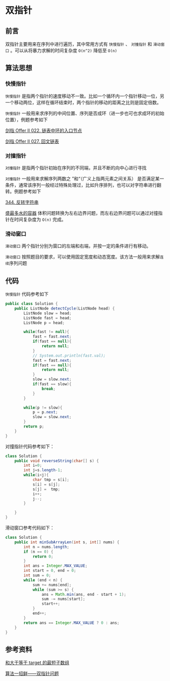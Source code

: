 # 双指针


## 前言

双指针主要用来在序列中进行遍历，其中常用方式有 `快慢指针` 、 `对撞指针` 和 `滑动窗口` 。可以从将暴力求解的时间复杂度 `O(n^2)` 降低至 `O(n)` 

## 算法思想

### 快慢指针

`快慢指针` 是指两个指针的速度移动不一致。比如一个循环内一个指针移动一位，另一个移动两位，这样在循环结束时，两个指针的移动的距离之比则是固定倍数。

`快慢指针` 一般用来求序列的中间位置、序列是否成环（进一步也可也求成环的初始位置），例题参考如下

[剑指 Offer II 022. 链表中环的入口节点](https://leetcode-cn.com/problems/c32eOV/)

[剑指 Offer II 027. 回文链表](https://leetcode-cn.com/problems/aMhZSa/)

### 对撞指针

`对撞指针` 是指两个指针初始在序列的不同端，并且不断的向中心进行寻找

`对撞指针` 一般用来求解序列两数之 ”和“（广义上指两元素之间关系） 是否满足某一条件，通常该序列一般经过特殊处理过，比如升序排列，也可以对字符串进行翻转。例题参考如下

[344. 反转字符串](https://leetcode-cn.com/problems/reverse-string/)

[ 盛最多水的容器](https://leetcode-cn.com/problems/container-with-most-water/) 体积问题转换为左右边界问题，而左右边界问题可以通过对撞指针在时间复杂度为 `O(n)` 完成。

### 滑动窗口

`滑动窗口` 两个指针分别为窗口的左端和右端，并按一定的条件进行有移动。

`滑动窗口` 按照题目的要求，可以使用固定宽度和动态宽度。该方法一般用来求解`连续`序列问题

## 代码

`快慢指针` 代码参考如下

```java
public class Solution {
    public ListNode detectCycle(ListNode head) {
        ListNode slow = head;
        ListNode fast = head;
        ListNode p = head;

        while(fast != null){
            fast = fast.next;
            if(fast == null){
                return null;
            }
            // System.out.println(fast.val);
            fast = fast.next;
            if(fast == null){
                return null;
            }
            slow = slow.next;
            if(fast == slow){
                break;
            }
        }

        while(p != slow){
            p = p.next;
            slow = slow.next;
        }
        return p;      
    }
}
```

对撞指针代码参考如下：

```java
class Solution {
    public void reverseString(char[] s) {
        int i=0;
        int j=s.length-1;
        while(i<j){
            char tmp = s[i];
            s[i] = s[j];
            s[j] =  tmp;
            i++;
            j--; 
        }

    }
}
```

滑动窗口参考代码如下：

```java
class Solution {
    public int minSubArrayLen(int s, int[] nums) {
        int n = nums.length;
        if (n == 0) {
            return 0;
        }
        int ans = Integer.MAX_VALUE;
        int start = 0, end = 0;
        int sum = 0;
        while (end < n) {
            sum += nums[end];
            while (sum >= s) {
                ans = Math.min(ans, end - start + 1);
                sum -= nums[start];
                start++;
            }
            end++;
        }
        return ans == Integer.MAX_VALUE ? 0 : ans;
    }
}
```

## 参考资料

[和大于等于 target 的最短子数组](https://leetcode-cn.com/problems/2VG8Kg/solution/he-da-yu-deng-yu-target-de-zui-duan-zi-s-ixef/)

[算法一招鲜——双指针问题](https://zhuanlan.zhihu.com/p/71643340)


